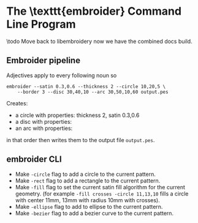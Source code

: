 # The \texttt{embroider} Command Line Program

\todo Move back to libembroidery now we have the combined docs build.

## Embroider pipeline

Adjectives apply to every following noun so

    embroider --satin 0.3,0.6 --thickness 2 --circle 10,20,5 \
        --border 3 --disc 30,40,10 --arc 30,50,10,60 output.pes

Creates:

* a circle with properties: thickness 2, satin 0.3,0.6
* a disc with properties: 
* an arc with properties:

in that order then writes them to the output file `output.pes`.

## embroider CLI

* Make `-circle` flag to add a circle to the current pattern.
* Make `-rect` flag to add a rectangle to the current pattern.
* Make `-fill` flag to set the current satin fill algorithm for the current geometry. (for example `-fill crosses -circle 11,13,10` fills a circle with center 11mm, 13mm with radius 10mm with crosses).
* Make `-ellipse` flag to add to ellipse to the current pattern.
* Make `-bezier` flag to add a bezier curve to the current pattern.
